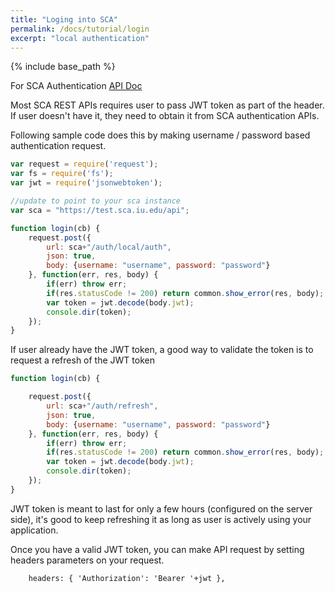 ```yaml
---
title: "Loging into SCA"
permalink: /docs/tutorial/login
excerpt: "local authentication"
---
```


{% include base_path %}

For SCA Authentication [API Doc](https://test.sca.iu.edu/auth/apidoc)

Most SCA REST APIs requires user to pass JWT token as part of the header. If user doesn't have it, they need to 
obtain it from SCA authentication APIs.

Following sample code does this by making username / password based authentication request.

```javascript
var request = require('request');
var fs = require('fs');
var jwt = require('jsonwebtoken');

//update to point to your sca instance
var sca = "https://test.sca.iu.edu/api";

function login(cb) {
    request.post({
        url: sca+"/auth/local/auth", 
        json: true,
        body: {username: "username", password: "password"}
    }, function(err, res, body) {
        if(err) throw err;
        if(res.statusCode != 200) return common.show_error(res, body);
        var token = jwt.decode(body.jwt);
        console.dir(token);
    });
}
```

If user already have the JWT token, a good way to validate the token is to request a refresh of the JWT token

```javascript
function login(cb) {

    request.post({
        url: sca+"/auth/refresh", 
        json: true,
        body: {username: "username", password: "password"}
    }, function(err, res, body) {
        if(err) throw err;
        if(res.statusCode != 200) return common.show_error(res, body);
        var token = jwt.decode(body.jwt);
        console.dir(token);
    });
}
```

JWT token is meant to last for only a few hours (configured on the server side), it's good to keep refreshing it
as long as user is actively using your application.

Once you have a valid JWT token, you can make API request by setting headers parameters on your request.

```
    headers: { 'Authorization': 'Bearer '+jwt },
```


